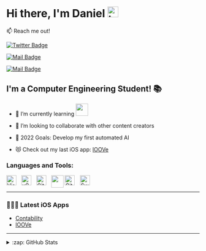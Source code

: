 # Hi there, I'm Daniel <img src="https://user-images.githubusercontent.com/1303154/88677602-1635ba80-d120-11ea-84d8-d263ba5fc3c0.gif" width="28px" alt="hi">

:mailbox: Reach me out!

<!-- ![Twitter URL](https://img.shields.io/twitter/url?label=danisadun&style=social&url=https%3A%2F%2Ftwitter.com%2Fdanisadun) -->

[![Twitter Badge](https://img.shields.io/badge/-DaniSadun-1ca0f1?style=flat&labelColor=1ca0f1&logo=twitter&logoColor=white&link=https://twitter.com/danisadun)](https://twitter.com/danisadun)

<!-- [![Mail Badge](https://img.shields.io/badge/-CoderOne-e74c3c?style=flat&labelColor=e74c3c&logo=youtube&logoColor=white)](https://youtube.com/coderone) -->

<!-- [![Linkedin Badge](https://img.shields.io/badge/-Islem-0e76a8?style=flat&labelColor=0e76a8&logo=linkedin&logoColor=white)](https://www.linkedin.com/in/islem-maboud/) -->

[![Mail Badge](https://img.shields.io/badge/-@danielsadun-e84393?style=flat&labelColor=e84393&logo=instagram&logoColor=white)](https://instagram.com/islempenywis)

[![Mail Badge](https://img.shields.io/badge/-DanielSadun-c0392b?style=flat&labelColor=c0392b&logo=gmail&logoColor=white)](mailto:danielesadun@gmail.com)

<!-- [![Visual Studio Marketplace Rating (Stars)](https://img.shields.io/visual-studio-marketplace/stars/codestackr.codestackr-theme?label=codeSTACKr%20VS%20Code%20Theme&logo=visualstudiocode&logoColor=ff652f&style=for-the-badge)](https://marketplace.visualstudio.com/items?itemName=codestackr.codestackr-theme) -->

<!-- [![Become A VS Code SuperHero](https://img.shields.io/badge/-Become%20A%20VS%20Code%20SuperHero%20%E2%86%92-gray.svg?colorB=ff652f&style=for-the-badge)](https://vsCodeHero.com) -->

## I'm a Computer Engineering Student! :books:

<!-- - 🔭 Check out my VS Code course: [Become A VS Code SuperHero!][course]! -->
- 🌱 I’m currently learning <img src="https://user-images.githubusercontent.com/92788458/168023358-8e1c1b13-92ab-4940-b3b3-4ba4561f89e6.png" width="32" height="32">

- 👯 I’m looking to collaborate with other content creators
- 🤖 2022 Goals: Develop my first automated AI
- 😻 Check out my last iOS app: [lOOVe]()
### Languages and Tools:

<img align="left" alt="Visual Studio Code" width="26px" src="https://cdn.jsdelivr.net/gh/devicons/devicon/icons/vscode/vscode-original.svg" style="padding-right:10px;" />
<img align="left" alt="xCode" width="26px" src="https://cdn.jsdelivr.net/gh/devicons/devicon/icons/xcode/xcode-original.svg" style="padding-right:10px;" />
<img align="left" alt="Git" width="26px" src="https://cdn.jsdelivr.net/gh/devicons/devicon/icons/git/git-original.svg" style="padding-right:10px;" />
<img align="" alt="GitHub" width="26px" src="https://user-images.githubusercontent.com/3369400/139447912-e0f43f33-6d9f-45f8-be46-2df5bbc91289.png" style="padding-right:10px;" />




<img align="" alt="SwiftUi" width="26px" src="https://cdn.jsdelivr.net/gh/devicons/devicon/icons/swift/swift-original.svg" style="padding-right:10px;" />
<img src="https://user-images.githubusercontent.com/92788458/168023358-8e1c1b13-92ab-4940-b3b3-4ba4561f89e6.png" width="32" height="32" align="left">
<br />

---

### 🧑🏼‍💻 Latest iOS Apps

<!-- YOUTUBE:START -->
- [Contability](https://apps.apple.com/it/app/contability/id1618934016)
- [lOOVe]()
---

<details>
  <summary>:zap: GitHub Stats</summary>

  ![Anurag's GitHub stats](https://github-readme-stats.vercel.app/api?username=dnlsdn&show_icons=true&theme=highcontrast)

</details>

<!-- [website]: https://codeSTACKr.com
[course]: http://vsCodeHero.com
[twitter]: https://twitter.com/codeSTACKr
[youtube]: https://youtube.com/codeSTACKr
[instagram]: https://instagram.com/codeSTACKr
[linkedin]: https://linkedin.com/in/codeSTACKr
[webdevplaylist]: https://www.youtube.com/playlist?list=PLkwxH9e_vrAJ0WbEsFA9W3I1W-g_BTsbt
[jsplaylist]: https://www.youtube.com/playlist?list=PLkwxH9e_vrALRJKu7wfXby3MKeflhTu6B
[cssplaylist]: https://www.youtube.com/playlist?list=PLkwxH9e_vrALSdvZuEh6gqQdmDoDIoqz4
[reactplaylist]: https://www.youtube.com/playlist?list=PLkwxH9e_vrAK4TdffpxKY3QGyHCpxFcQ0 -->
